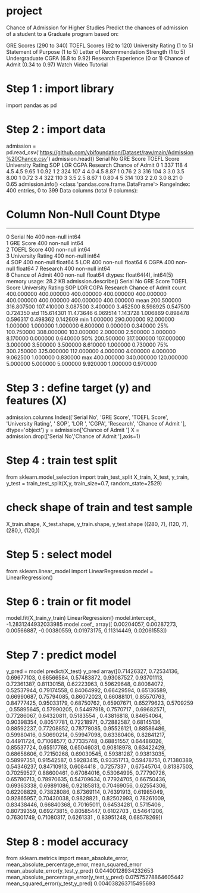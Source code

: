 # project
Chance of Admission for Higher Studies
Predict the chances of admission of a student to a Graduate program based on:

GRE Scores (290 to 340)
TOEFL Scores (92 to 120)
University Rating (1 to 5)
Statement of Purpose (1 to 5)
Letter of Recommendation Strength (1 to 5)
Undergraduate CGPA (6.8 to 9.92)
Research Experience (0 or 1)
Chance of Admit (0.34 to 0.97)
Watch Video Tutorial

# Step 1 : import library
import pandas as pd
# Step 2 : import data
admission = pd.read_csv('https://github.com/ybifoundation/Dataset/raw/main/Admission%20Chance.csv')
admission.head()
Serial No	GRE Score	TOEFL Score	University Rating	SOP	LOR	CGPA	Research	Chance of Admit
0	1	337	118	4	4.5	4.5	9.65	1	0.92
1	2	324	107	4	4.0	4.5	8.87	1	0.76
2	3	316	104	3	3.0	3.5	8.00	1	0.72
3	4	322	110	3	3.5	2.5	8.67	1	0.80
4	5	314	103	2	2.0	3.0	8.21	0	0.65
admission.info()
<class 'pandas.core.frame.DataFrame'>
RangeIndex: 400 entries, 0 to 399
Data columns (total 9 columns):
 #   Column             Non-Null Count  Dtype  
---  ------             --------------  -----  
 0   Serial No          400 non-null    int64  
 1   GRE Score          400 non-null    int64  
 2   TOEFL Score        400 non-null    int64  
 3   University Rating  400 non-null    int64  
 4    SOP               400 non-null    float64
 5   LOR                400 non-null    float64
 6   CGPA               400 non-null    float64
 7   Research           400 non-null    int64  
 8   Chance of Admit    400 non-null    float64
dtypes: float64(4), int64(5)
memory usage: 28.2 KB
admission.describe()
Serial No	GRE Score	TOEFL Score	University Rating	SOP	LOR	CGPA	Research	Chance of Admit
count	400.000000	400.000000	400.000000	400.000000	400.000000	400.000000	400.000000	400.000000	400.000000
mean	200.500000	316.807500	107.410000	3.087500	3.400000	3.452500	8.598925	0.547500	0.724350
std	115.614301	11.473646	6.069514	1.143728	1.006869	0.898478	0.596317	0.498362	0.142609
min	1.000000	290.000000	92.000000	1.000000	1.000000	1.000000	6.800000	0.000000	0.340000
25%	100.750000	308.000000	103.000000	2.000000	2.500000	3.000000	8.170000	0.000000	0.640000
50%	200.500000	317.000000	107.000000	3.000000	3.500000	3.500000	8.610000	1.000000	0.730000
75%	300.250000	325.000000	112.000000	4.000000	4.000000	4.000000	9.062500	1.000000	0.830000
max	400.000000	340.000000	120.000000	5.000000	5.000000	5.000000	9.920000	1.000000	0.970000
# Step 3 : define target (y) and features (X)
admission.columns
Index(['Serial No', 'GRE Score', 'TOEFL Score', 'University Rating', ' SOP',
       'LOR ', 'CGPA', 'Research', 'Chance of Admit '],
      dtype='object')
y = admission['Chance of Admit ']
X = admission.drop(['Serial No','Chance of Admit '],axis=1)
# Step 4 : train test split
from sklearn.model_selection import train_test_split
X_train, X_test, y_train, y_test = train_test_split(X,y, train_size=0.7, random_state=2529)
# check shape of train and test sample
X_train.shape, X_test.shape, y_train.shape, y_test.shape
((280, 7), (120, 7), (280,), (120,))
# Step 5 : select model
from sklearn.linear_model import LinearRegression
model = LinearRegression()
# Step 6 : train or fit model
model.fit(X_train,y_train)
LinearRegression()
model.intercept_
-1.2831244932033985
model.coef_
array([ 0.00204057,  0.00287273,  0.00566887, -0.00380559,  0.01973175,
        0.11314449,  0.02061553])
# Step 7 : predict model
y_pred = model.predict(X_test)
y_pred
array([0.71426327, 0.72534136, 0.69677103, 0.66566584, 0.57483872,
       0.93087527, 0.93701113, 0.72361387, 0.81130158, 0.62223963,
       0.59629648, 0.80084072, 0.52537944, 0.79174558, 0.84064992,
       0.66429594, 0.65136589, 0.66990687, 0.75794085, 0.86072023,
       0.66088101, 0.85570763, 0.84777425, 0.95033179, 0.68750762,
       0.65907671, 0.65279623, 0.5709259 , 0.55895645, 0.57990205,
       0.54497918, 0.7570717 , 0.69682571, 0.77286067, 0.64320811,
       0.5183554 , 0.43816818, 0.84654064, 0.90398354, 0.80517781,
       0.72218971, 0.72882587, 0.68145136, 0.88592237, 0.77208852,
       0.78778085, 0.95526121, 0.88586486, 0.59980416, 0.50690214,
       0.59947098, 0.63380406, 0.82841217, 0.44911724, 0.71068577,
       0.77335748, 0.68851557, 0.64486026, 0.85537724, 0.65517768,
       0.65046031, 0.90818978, 0.63422429, 0.68658606, 0.72150268,
       0.69030545, 0.59381287, 0.93813035, 0.58997351, 0.91542587,
       0.59283415, 0.93351713, 0.59478751, 0.71380389, 0.54346237,
       0.84710913, 0.6084418 , 0.7257337 , 0.67545704, 0.81387503,
       0.70259527, 0.88600461, 0.67084016, 0.53064995, 0.77790726,
       0.65780713, 0.78970635, 0.54709634, 0.77924705, 0.66750436,
       0.69363338, 0.69891086, 0.92185813, 0.70469056, 0.62554306,
       0.62208829, 0.73828086, 0.67369114, 0.76391913, 0.61985049,
       0.92865957, 0.70430038, 0.9828821 , 0.82502993, 0.78261009,
       0.83438446, 0.66840368, 0.70165011, 0.64534281, 0.5715406 ,
       0.80739359, 0.69273815, 0.80585447, 0.6102703 , 0.54641206,
       0.76301749, 0.71080317, 0.6261331 , 0.83951248, 0.68578269])
# Step 8 : model accuracy
from sklearn.metrics import mean_absolute_error, mean_absolute_percentage_error, mean_squared_error
mean_absolute_error(y_test,y_pred)
0.04400128934232653
mean_absolute_percentage_error(y_test,y_pred)
0.07575278864605442
mean_squared_error(y_test,y_pred)
0.004038263715495693
